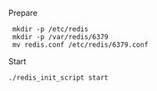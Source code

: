 Prepare
```
 mkdir -p /etc/redis
 mkdir -p /var/redis/6379
 mv redis.conf /etc/redis/6379.conf
```

Start
```
./redis_init_script start
```

